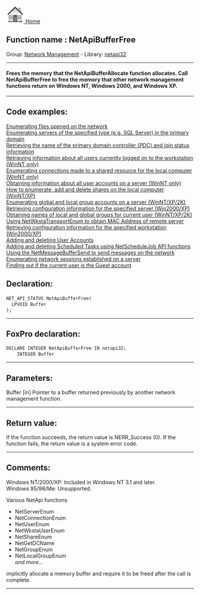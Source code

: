 [<img src="../../images/home.png"> Home ](https://github.com/VFPX/Win32API)  

## Function name : NetApiBufferFree
Group: [Network Management](../../functions_group.md#Network_Management)  -  Library: [netapi32](../../Libraries.md#netapi32)  
***  


#### Frees the memory that the NetApiBufferAllocate function allocates. Call NetApiBufferFree to free the memory that other network management functions return on Windows NT, Windows 2000, and Windows XP.
***  


## Code examples:
[Enumerating files opened on the network](../../samples/sample_121.md)  
[Enumerating servers of the specified type (e.g. SQL Server) in the primary domain](../../samples/sample_165.md)  
[Retrieving the name of the primary domain controller (PDC) and join status information](../../samples/sample_166.md)  
[Retrieving information about all users currently logged on to the workstation (WinNT only)](../../samples/sample_167.md)  
[Enumerating connections made to a shared resource for the local computer (WinNT only)](../../samples/sample_168.md)  
[Obtaining information about all user accounts on a server (WinNT only)](../../samples/sample_249.md)  
[How to enumerate, add and delete shares on the local computer (WinNT/XP)](../../samples/sample_351.md)  
[Enumerating global and local group accounts on a server (WinNT/XP/2K)](../../samples/sample_411.md)  
[Retrieving configuration information for the specified server (Win2000/XP)](../../samples/sample_425.md)  
[Obtaining names of local and global groups for current user (WinNT/XP/2K)](../../samples/sample_431.md)  
[Using NetWkstaTransportEnum to obtain MAC Address of remote server](../../samples/sample_435.md)  
[Retrieving configuration information for the specified workstation (Win2000/XP)](../../samples/sample_436.md)  
[Adding and deleting User Accounts](../../samples/sample_478.md)  
[Adding and deleting Scheduled Tasks using NetScheduleJob API functions](../../samples/sample_490.md)  
[Using the NetMessageBufferSend to send messages on the network](../../samples/sample_494.md)  
[Enumerating network sessions established on a server](../../samples/sample_505.md)  
[Finding out if the current user is the Guest account](../../samples/sample_566.md)  

## Declaration:
```foxpro  
NET_API_STATUS NetApiBufferFree(
  LPVOID Buffer
);  
```  
***  


## FoxPro declaration:
```foxpro  
DECLARE INTEGER NetApiBufferFree IN netapi32;
	INTEGER Buffer  
```  
***  


## Parameters:
Buffer 
[in] Pointer to a buffer returned previously by another network management function.   
***  


## Return value:
If the function succeeds, the return value is NERR_Success (0). If the function fails, the return value is a system error code.   
***  


## Comments:
Windows NT/2000/XP: Included in Windows NT 3.1 and later.  
Windows 95/98/Me: Unsupported.  
  
Various NetApi functions  
* NetServerEnum   
* NetConnectionEnum   
* NetUserEnum   
* NetWkstaUserEnum   
* NetShareEnum   
* NetGetDCName   
* NetGroupEnum   
* NetLocalGroupEnum   
*and more...*  

implicitly allocate a memory buffer and require it to be freed after the call is complete.  
  
***  

